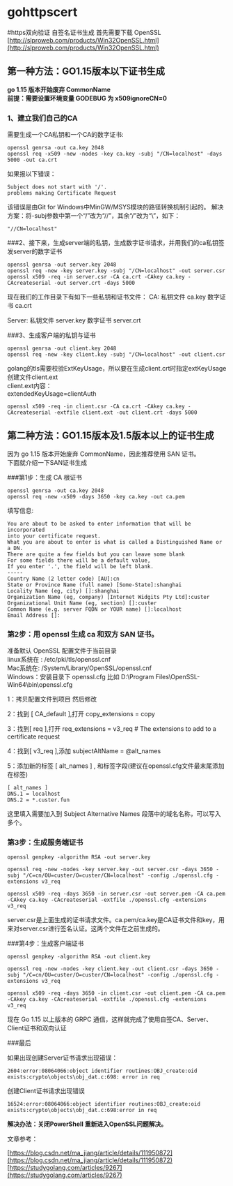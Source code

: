# gohttpscert
#https双向验证 自签名证书生成
首先需要下载 OpenSSL [http://slproweb.com/products/Win32OpenSSL.html](http://slproweb.com/products/Win32OpenSSL.html) 
## 第一种方法：GO1.15版本以下证书生成
**go 1.15 版本开始废弃 CommonName**   
**前提：需要设置环境变量 GODEBUG 为 x509ignoreCN=0**   
### 1、建立我们自己的CA

需要生成一个CA私钥和一个CA的数字证书:

	openssl genrsa -out ca.key 2048
	openssl req -x509 -new -nodes -key ca.key -subj "/CN=localhost" -days 5000 -out ca.crt

如果报以下错误：
	
	Subject does not start with '/'.
	problems making Certificate Request
该错误是由Git for Windows中MinGW/MSYS模块的路径转换机制引起的。
解决方案：将-subj参数中第一个“/”改为“//”，其余“/”改为“\”，如下：

	"//CN=localhost"

###2、接下来，生成server端的私钥，生成数字证书请求，并用我们的ca私钥签发server的数字证书

	openssl genrsa -out server.key 2048
	openssl req -new -key server.key -subj "/CN=localhost" -out server.csr
	openssl x509 -req -in server.csr -CA ca.crt -CAkey ca.key -CAcreateserial -out server.crt -days 5000


现在我们的工作目录下有如下一些私钥和证书文件：
CA:
    私钥文件 ca.key
    数字证书 ca.crt

Server:
    私钥文件 server.key
    数字证书 server.crt

###3、生成客户端的私钥与证书

	openssl genrsa -out client.key 2048
	openssl req -new -key client.key -subj "/CN=localhost" -out client.csr
golang的tls需要校验ExtKeyUsage，所以要在生成client.crt时指定extKeyUsage   
创建文件client.ext  
client.ext内容：   
extendedKeyUsage=clientAuth

	openssl x509 -req -in client.csr -CA ca.crt -CAkey ca.key -CAcreateserial -extfile client.ext -out client.crt -days 5000





## 第二种方法：GO1.15版本及1.5版本以上的证书生成
因为 go 1.15 版本开始废弃 CommonName，因此推荐使用 SAN 证书。    
下面就介绍一下SAN证书生成    

###第1步：生成 CA 根证书

	openssl genrsa -out ca.key 2048
	openssl req -new -x509 -days 3650 -key ca.key -out ca.pem    
填写信息:  

	You are about to be asked to enter information that will be incorporated
	into your certificate request.
	What you are about to enter is what is called a Distinguished Name or a DN.
	There are quite a few fields but you can leave some blank
	For some fields there will be a default value,
	If you enter '.', the field will be left blank.
	-----
	Country Name (2 letter code) [AU]:cn
	State or Province Name (full name) [Some-State]:shanghai
	Locality Name (eg, city) []:shanghai
	Organization Name (eg, company) [Internet Widgits Pty Ltd]:custer
	Organizational Unit Name (eg, section) []:custer
	Common Name (e.g. server FQDN or YOUR name) []:localhost
	Email Address []:



### 第2步：用 openssl 生成 ca 和双方 SAN 证书。
准备默认 OpenSSL 配置文件于当前目录    
linux系统在 : /etc/pki/tls/openssl.cnf    
Mac系统在: /System/Library/OpenSSL/openssl.cnf    
Windows：安装目录下 openssl.cfg 比如 D:\Program Files\OpenSSL-Win64\bin\openssl.cfg   
   
1：拷贝配置文件到项目 然后修改

2：找到 [ CA_default ],打开 copy_extensions = copy

3：找到[ req ],打开 req_extensions = v3_req # The extensions to add to a certificate request

4：找到[ v3_req ],添加 subjectAltName = @alt_names

5：添加新的标签 [ alt_names ] , 和标签字段(建议在openssl.cfg文件最末尾添加在标签)

	[ alt_names ]
	DNS.1 = localhost
	DNS.2 = *.custer.fun
这里填入需要加入到 Subject Alternative Names 段落中的域名名称，可以写入多个。
### 第3步：生成服务端证书

	openssl genpkey -algorithm RSA -out server.key
 
	openssl req -new -nodes -key server.key -out server.csr -days 3650 -subj "/C=cn/OU=custer/O=custer/CN=localhost" -config ./openssl.cfg -extensions v3_req
 
	openssl x509 -req -days 3650 -in server.csr -out server.pem -CA ca.pem -CAkey ca.key -CAcreateserial -extfile ./openssl.cfg -extensions v3_req


server.csr是上面生成的证书请求文件。ca.pem/ca.key是CA证书文件和key，用来对server.csr进行签名认证。这两个文件在之前生成的。

###第4步：生成客户端证书

	
	openssl genpkey -algorithm RSA -out client.key
 
	openssl req -new -nodes -key client.key -out client.csr -days 3650 -subj "/C=cn/OU=custer/O=custer/CN=localhost" -config ./openssl.cfg -extensions v3_req
 
	openssl x509 -req -days 3650 -in client.csr -out client.pem -CA ca.pem -CAkey ca.key -CAcreateserial -extfile ./openssl.cfg -extensions v3_req

现在 Go 1.15 以上版本的 GRPC 通信，这样就完成了使用自签CA、Server、Client证书和双向认证


###最后

如果出现创建Server证书请求出现错误：

	2604:error:08064066:object identifier routines:OBJ_create:oid exists:crypto\objects\obj_dat.c:698: error in req

创建Client证书请求出现错误

	16524:error:08064066:object identifier routines:OBJ_create:oid exists:crypto\objects\obj_dat.c:698:error in req
 
**解决办法：关闭PowerShell 重新进入OpenSSL问题解决。**




文章参考：


[https://blog.csdn.net/ma_jiang/article/details/111950872](https://blog.csdn.net/ma_jiang/article/details/111950872)   
[https://studygolang.com/articles/9267](https://studygolang.com/articles/9267)




